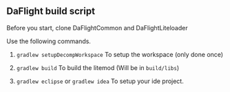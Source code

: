 ## DaFlight build script

Before you start, clone DaFlightCommon and DaFlightLiteloader

Use the following commands.

1. `gradlew setupDecompWorkspace` To setup the workspace (only done once)

2. `gradlew build` To build the litemod (Will be in `build/libs`)

3. `gradlew eclipse` or `gradlew idea` To setup your ide project.
